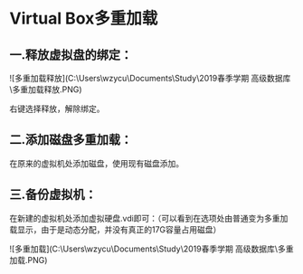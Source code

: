 # Virtual Box多重加载

## 一.释放虚拟盘的绑定：

![多重加载释放](C:\Users\wzycu\Documents\Study\2019春季学期 高级数据库\多重加载释放.PNG)

右键选择释放，解除绑定。

## 二.添加磁盘多重加载：

在原来的虚拟机处添加磁盘，使用现有磁盘添加。

## 三.备份虚拟机：
在新建的虚拟机处添加虚拟硬盘.vdi即可：（可以看到在选项处由普通变为多重加载显示，由于是动态分配，并没有真正的17G容量占用磁盘）


![多重加载](C:\Users\wzycu\Documents\Study\2019春季学期 高级数据库\多重加载.PNG)